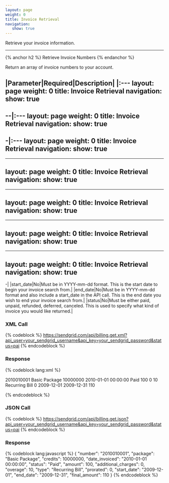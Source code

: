 ```yaml
---
layout: page
weight: 0
title: Invoice Retrieval
navigation:
   show: true
---
```


Retrieve your invoice information.

* * * * *


{% anchor h2 %} Retrieve Invoice Numbers {% endanchor %}


Return an array of invoice numbers to your account.

|Parameter|Required|Description|
|:---
layout: page
weight: 0
title: Invoice Retrieval
navigation:
   show: true
---
--|:---
layout: page
weight: 0
title: Invoice Retrieval
navigation:
   show: true
---
-|:---
layout: page
weight: 0
title: Invoice Retrieval
navigation:
   show: true
---
---
layout: page
weight: 0
title: Invoice Retrieval
navigation:
   show: true
---
---
layout: page
weight: 0
title: Invoice Retrieval
navigation:
   show: true
---
---
layout: page
weight: 0
title: Invoice Retrieval
navigation:
   show: true
---
---
layout: page
weight: 0
title: Invoice Retrieval
navigation:
   show: true
---
-|
|start_date|No|Must be in YYYY-mm-dd format. This is the start date to begin your invoice search from.|
|end_date|No|Must be in YYYY-mm-dd format and also include a start_date in the API call. This is the end date you wish to end your invoice search from.|
|status|No|Must be either paid, unpaid, refunded, deferred, canceled. This is used to specify what kind of invoice you would like returned.|

### XML Call

{% codeblock %} https://sendgrid.com/api/billing.get.xml?api_user=your_sendgrid_username&api_key=your_sendgrid_password&status=pai {% endcodeblock %}

### Response


{% codeblock lang:xml %}
<?xml version="1.0" encoding="ISO-8859-1"?>

<invoices>
   <invoice>
      <number>2010010001</number>
      <package>Basic Package</package>
      <credits>10000000</credits>
      <date_invoiced>2010-01-01 00:00:00</date_invoiced>
      <status>Paid</status>
      <amount>100</amount>
      <additional_charges>0</additional_charges>
      <overage>10</overage>
      <type>Recurring Bill</type>
      <prorated>0</prorated>
      <start_date>2009-12-01</start_date>
      <end_date>2009-12-31</end_date>
      <final_amount>110</final_amount>
   </invoice>
</invoices>

{% endcodeblock %}


### JSON Call

{% codeblock %} https://sendgrid.com/api/billing.get.json?api_user=your_sendgrid_username&api_key=your_sendgrid_password&status=pai {% endcodeblock %}

### Response


{% codeblock lang:javascript %}
{
  "number": "2010010001",
  "package": "Basic Package",
  "credits": 10000000,
  "date_invoiced": "2010-01-01 00:00:00",
  "status": "Paid",
  "amount": 100,
  "additional_charges": 0,
  "overage": 10,
  "type": "Recurring Bill",
  "prorated": 0,
  "start_date": "2009-12-01",
  "end_date": "2009-12-31",
  "final_amount": 110
}
{% endcodeblock %}

